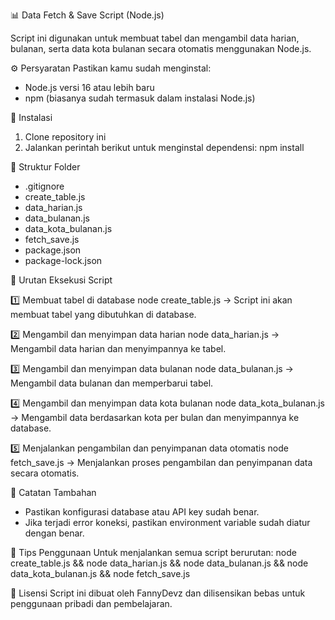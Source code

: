 📊 Data Fetch & Save Script (Node.js)

Script ini digunakan untuk membuat tabel dan mengambil data harian, bulanan, serta data kota bulanan secara otomatis menggunakan Node.js.

⚙️ Persyaratan
Pastikan kamu sudah menginstal:
- Node.js versi 16 atau lebih baru
- npm (biasanya sudah termasuk dalam instalasi Node.js)

🚀 Instalasi
1. Clone repository ini
2. Jalankan perintah berikut untuk menginstal dependensi:
   npm install

📁 Struktur Folder
- .gitignore
- create_table.js
- data_harian.js
- data_bulanan.js
- data_kota_bulanan.js
- fetch_save.js
- package.json
- package-lock.json

🔄 Urutan Eksekusi Script

1️⃣ Membuat tabel di database
   node create_table.js
   -> Script ini akan membuat tabel yang dibutuhkan di database.

2️⃣ Mengambil dan menyimpan data harian
   node data_harian.js
   -> Mengambil data harian dan menyimpannya ke tabel.

3️⃣ Mengambil dan menyimpan data bulanan
   node data_bulanan.js
   -> Mengambil data bulanan dan memperbarui tabel.

4️⃣ Mengambil dan menyimpan data kota bulanan
   node data_kota_bulanan.js
   -> Mengambil data berdasarkan kota per bulan dan menyimpannya ke database.

5️⃣ Menjalankan pengambilan dan penyimpanan data otomatis
   node fetch_save.js
   -> Menjalankan proses pengambilan dan penyimpanan data secara otomatis.

🧩 Catatan Tambahan
- Pastikan konfigurasi database atau API key sudah benar.
- Jika terjadi error koneksi, pastikan environment variable sudah diatur dengan benar.

🧠 Tips Penggunaan
Untuk menjalankan semua script berurutan:
   node create_table.js && node data_harian.js && node data_bulanan.js && node data_kota_bulanan.js && node fetch_save.js

📄 Lisensi
Script ini dibuat oleh FannyDevz dan dilisensikan bebas untuk penggunaan pribadi dan pembelajaran.

